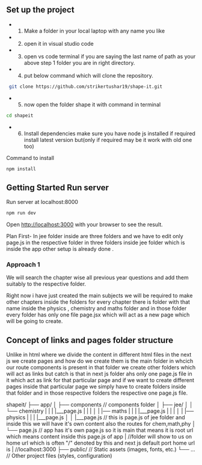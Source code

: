 ## Set up the project
- 1. Make a folder in your local laptop with any name you like 
- 2. open it in visual studio code 
- 3. open vs code terminal if you are saying the last name of path as your above step 1 folder you are in right directory.
- 4. put below command which will clone the repository.
 ```bash
  git clone https://github.com/strikertushar19/shape-it.git
 ```

- 5. now open the folder shape it with command in terminal
```bash 
cd shapeit
```

- 6. Install dependencies make sure you have node js installed if required install latest version but(only if required may be it work with old one too)

Command to install 
```bash
npm install
```


## Getting Started Run server
Run server at localhost:8000
```bash
npm run dev

```

Open [http://localhost:3000](http://localhost:3000) with your browser to see the result.


Plan First-
In jee folder inside are three folders and we have to edit only page.js in the respective folder in
three folders inside jee folder which is inside the  app other setup is already done .

### Approach 1
We will search the chapter wise all previous year questions and add them suitably to the respective folder.

Right now i have just created the main subjects we will be required to make other chapters inside the folders for every chapter there is folder with that name inside the physics , chemistry and maths folder and in those folder every folder has only one file page.jsx which will act as a new page which will be going to create.



## Concept of links and pages folder structure
Unlike in html where we divide the content in different html files 
in the next js we create pages and how do we create them is the main folder in whcich our route components is 
present in that folder we create other folders which will act as links but catch is that in next js folder ahs only one page.js file
 in it which act as link for that particular page and if we want to create different pages inside that particular page we simply have to create folders inside that folder and in those respective folders the respective one page.js file.
 
shapeit/
├── app/
│   ├── components  // components folder
│   ├── jee/
│   │   └── chemistry
|   |   |   |___page.js
|   |   |
│   |   |── maths
|   |   |   |___page.js
|   |   |
│   |   |── physics
|   |   |   |___page.js
│   │   |___page.js // this is page.js of jee folder and inside this we will have it's own content also the routes for chem,math,phy
│   └── page.js  // app has it's own page.js so it is main that means it is root url which means content inside this page.js of app 
|                //folder will show to us on home url which is often "/" denoted by this and next js default port home url is 
|                //localhost:3000
├── public/        // Static assets (images, fonts, etc.)
└── ...            // Other project files (styles, configuration)